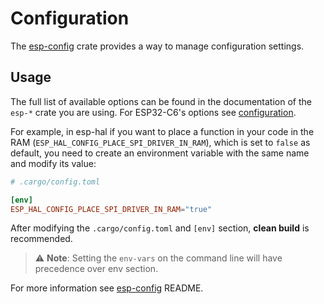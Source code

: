 # Configuration

The [esp-config] crate provides a way to manage configuration settings.

## Usage

The full list of available options can be found in the documentation of the `esp-*` crate you are using. For ESP32-C6's options see [configuration].

For example, in esp-hal if you want to place a function in your code in the RAM (`ESP_HAL_CONFIG_PLACE_SPI_DRIVER_IN_RAM`), which is set to `false` as default, you need to create an environment variable with the same name and modify its value:

```toml
# .cargo/config.toml

[env]
ESP_HAL_CONFIG_PLACE_SPI_DRIVER_IN_RAM="true"
```

After modifying the `.cargo/config.toml` and `[env]` section, **clean build** is recommended.

> ⚠️ **Note**: Setting the `env-vars` on the command line will have precedence over env section.

For more information see [esp-config] README.

[esp-config]: https://crates.io/crates/esp-config
[configuration]: https://docs.esp-rs.org/esp-hal/esp-hal/0.23.1/esp32c6/esp_hal/#additional-configuration